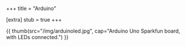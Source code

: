 +++
title = "Arduino"

[extra]
stub = true
+++

{{ thumb(src="/img/arduinoled.jpg", cap="Arduino Uno Sparkfun board, with LEDs connected.") }}
